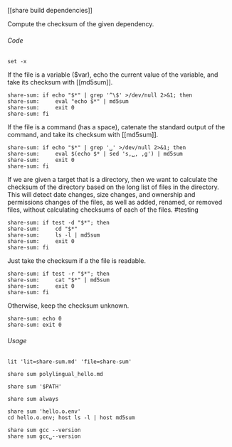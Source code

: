 [[share build dependencies]]

Compute the checksum of the given dependency.

###### Code

	set -x

If the file is a variable ($var), echo the current value of the variable, and take its checksum with [[md5sum]].

	share-sum: if echo "$*" | grep '^\$' >/dev/null 2>&1; then
	share-sum:     eval "echo $*" | md5sum
	share-sum:     exit 0
	share-sum: fi

If the file is a command (has a space), catenate the standard output of the command, and take its checksum with [[md5sum]].

	share-sum: if echo "$*" | grep '␣' >/dev/null 2>&1; then
	share-sum:     eval $(echo $* | sed 's,␣, ,g') | md5sum
	share-sum:     exit 0
	share-sum: fi

If we are given a target that is a directory, then we want to calculate the checksum of the directory based on the long list of files in the directory.  This will detect date changes, size changes, and ownership and permissions changes of the files, as well as added, renamed, or removed files, without calculating checksums of each of the files.  #testing

	share-sum: if test -d "$*"; then
	share-sum:     cd "$*"
	share-sum:     ls -l | md5sum
	share-sum:     exit 0
	share-sum: fi

Just take the checksum if a the file is readable.

	share-sum: if test -r "$*"; then
	share-sum:     cat "$*" | md5sum
	share-sum:     exit 0
	share-sum: fi

Otherwise, keep the checksum unknown.

	share-sum: echo 0
	share-sum: exit 0

###### Usage

	lit 'lit=share-sum.md' 'file=share-sum'

	share sum polylingual_hello.md

	share sum '$PATH'

	share sum always

	share sum 'hello.o.env'
	cd hello.o.env; host ls -l | host md5sum

	share sum gcc --version
	share sum gcc␣--version
